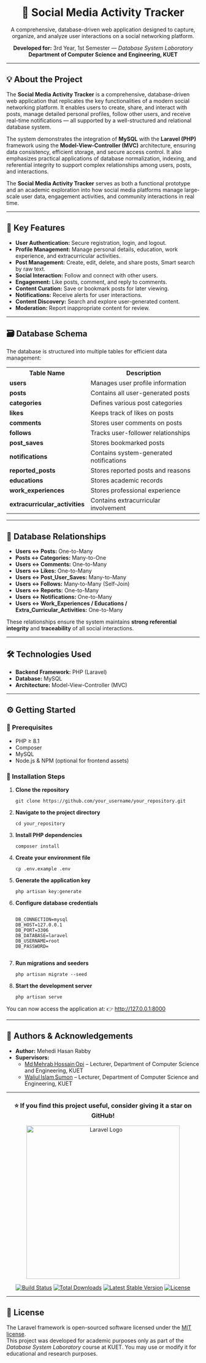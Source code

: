 <h1 align="center">🧭 Social Media Activity Tracker</h1>

<p align="center">
  A comprehensive, database-driven web application designed to capture, organize, and analyze user interactions on a social networking platform.
</p>

<p align="center">
  <b>Developed for:</b> 3rd Year, 1st Semester — <i>Database System Laboratory</i> <br>
  <b>Department of Computer Science and Engineering, KUET</b>
</p>

<hr>

<h2>💡 About the Project</h2>

<p>
  The <b>Social Media Activity Tracker</b> is a comprehensive, database-driven web application that replicates the key functionalities of a modern social networking platform. 
  It enables users to create, share, and interact with posts, manage detailed personal profiles, follow other users, and receive real-time notifications — all supported by 
  a well-structured and relational database system.
</p>

<p>
  The system demonstrates the integration of <b>MySQL</b> with the <b>Laravel (PHP)</b> framework using the <b>Model-View-Controller (MVC)</b> architecture, ensuring 
  data consistency, efficient storage, and secure access control. It also emphasizes practical applications of database normalization, indexing, 
  and referential integrity to support complex relationships among users, posts, and interactions.
</p>

<p>
  The <b>Social Media Activity Tracker</b> serves as both a functional prototype and an academic exploration into how social media platforms manage 
  large-scale user data, engagement activities, and community interactions in real time.
</p>

<hr>

<h2>🚀 Key Features</h2>

<ul>
  <li><b>User Authentication:</b> Secure registration, login, and logout.</li>
  <li><b>Profile Management:</b> Manage personal details, education, work experience, and extracurricular activities.</li>
  <li><b>Post Management:</b> Create, edit, delete, and share posts, Smart search by raw text.</li>
  <li><b>Social Interaction:</b> Follow and connect with other users.</li>
  <li><b>Engagement:</b> Like posts, comment, and reply to comments.</li>
  <li><b>Content Curation:</b> Save or bookmark posts for later viewing.</li>
  <li><b>Notifications:</b> Receive alerts for user interactions.</li>
  <li><b>Content Discovery:</b> Search and explore user-generated content.</li>
  <li><b>Moderation:</b> Report inappropriate content for review.</li>
</ul>

<hr>

<h2>🗃️ Database Schema</h2>

<p>The database is structured into multiple tables for efficient data management:</p>

<table>
  <tr><th>Table Name</th><th>Description</th></tr>
  <tr><td><b>users</b></td><td>Manages user profile information</td></tr>
  <tr><td><b>posts</b></td><td>Contains all user-generated posts</td></tr>
  <tr><td><b>categories</b></td><td>Defines various post categories</td></tr>
  <tr><td><b>likes</b></td><td>Keeps track of likes on posts</td></tr>
  <tr><td><b>comments</b></td><td>Stores user comments on posts</td></tr>
  <tr><td><b>follows</b></td><td>Tracks user-follower relationships</td></tr>
  <tr><td><b>post_saves</b></td><td>Stores bookmarked posts</td></tr>
  <tr><td><b>notifications</b></td><td>Contains system-generated notifications</td></tr>
  <tr><td><b>reported_posts</b></td><td>Stores reported posts and reasons</td></tr>
  <tr><td><b>educations</b></td><td>Stores academic records</td></tr>
  <tr><td><b>work_experiences</b></td><td>Stores professional experience</td></tr>
  <tr><td><b>extracurricular_activities</b></td><td>Contains extracurricular involvement</td></tr>
</table>

<hr>

<h2>🔗 Database Relationships</h2>

<ul>
  <li><b>Users ↔ Posts:</b> One-to-Many</li>
  <li><b>Posts ↔ Categories:</b> Many-to-One</li>
  <li><b>Users ↔ Comments:</b> One-to-Many</li>
  <li><b>Users ↔ Likes:</b> One-to-Many</li>
  <li><b>Users ↔ Post_User_Saves:</b> Many-to-Many</li>
  <li><b>Users ↔ Follows:</b> Many-to-Many (Self-Join)</li>
  <li><b>Users ↔ Reports:</b> One-to-Many</li>
  <li><b>Users ↔ Notifications:</b> One-to-Many</li>
  <li><b>Users ↔ Work_Experiences / Educations / Extra_Curricular_Activities:</b> One-to-Many</li>
</ul>

<p>
  These relationships ensure the system maintains <b>strong referential integrity</b> and <b>traceability</b> of all social interactions.
</p>

<hr>

<h2>🛠️ Technologies Used</h2>

<ul>
  <li><b>Backend Framework:</b> PHP (Laravel)</li>
  <li><b>Database:</b> MySQL</li>
  <li><b>Architecture:</b> Model-View-Controller (MVC)</li>
</ul>

<hr>

<h2>⚙️ Getting Started</h2>

<h3>🧩 Prerequisites</h3>

<ul>
  <li>PHP ≥ 8.1</li>
  <li>Composer</li>
  <li>MySQL</li>
  <li>Node.js & NPM (optional for frontend assets)</li>
</ul>

<h3>🧰 Installation Steps</h3>

<ol>
  <li><b>Clone the repository</b>
    <pre><code>git clone https://github.com/your_username/your_repository.git</code></pre>
  </li>

  <li><b>Navigate to the project directory</b>
    <pre><code>cd your_repository</code></pre>
  </li>

  <li><b>Install PHP dependencies</b>
    <pre><code>composer install</code></pre>
  </li>

  <li><b>Create your environment file</b>
    <pre><code>cp .env.example .env</code></pre>
  </li>

  <li><b>Generate the application key</b>
    <pre><code>php artisan key:generate</code></pre>
  </li>

  <li><b>Configure database credentials</b>
    <pre><code>
DB_CONNECTION=mysql
DB_HOST=127.0.0.1
DB_PORT=3306
DB_DATABASE=laravel
DB_USERNAME=root
DB_PASSWORD=
    </code></pre>
  </li>

  <li><b>Run migrations and seeders</b>
    <pre><code>php artisan migrate --seed</code></pre>
  </li>

  <li><b>Start the development server</b>
    <pre><code>php artisan serve</code></pre>
  </li>
</ol>

<p>You can now access the application at:  
👉 <a href="http://127.0.0.1:8000" target="_blank">http://127.0.0.1:8000</a></p>

<hr>

<h2>👥 Authors & Acknowledgements</h2>

<ul>
  <li><b>Author:</b> Mehedi Hasan Rabby</li>
  <li><b>Supervisors:</b>
  <ul>
    <li>
      <a href="https://www.linkedin.com/in/opi-brehampie/?originalSubdomain=bd" target="_blank">Md Mehrab Hossain Opi</a> – Lecturer, Department of Computer Science and Engineering, KUET
    </li>
    <li>
      <a href="https://www.linkedin.com/in/waliul034/?originalSubdomain=bd" target="_blank">Waliul Islam Sumon</a> – Lecturer, Department of Computer Science and Engineering, KUET
    </li>
  </ul>
</li>

</ul>

<hr>

<h3 align="center">⭐ If you find this project useful, consider giving it a star on GitHub!</h3>

<p align="center"><a href="https://laravel.com" target="_blank"><img src="https://raw.githubusercontent.com/laravel/art/master/logo-lockup/5%20SVG/2%20CMYK/1%20Full%20Color/laravel-logolockup-cmyk-red.svg" width="400" alt="Laravel Logo"></a></p>

<p align="center">
<a href="https://github.com/laravel/framework/actions"><img src="https://github.com/laravel/framework/workflows/tests/badge.svg" alt="Build Status"></a>
<a href="https://packagist.org/packages/laravel/framework"><img src="https://img.shields.io/packagist/dt/laravel/framework" alt="Total Downloads"></a>
<a href="https://packagist.org/packages/laravel/framework"><img src="https://img.shields.io/packagist/v/laravel/framework" alt="Latest Stable Version"></a>
<a href="https://packagist.org/packages/laravel/framework"><img src="https://img.shields.io/packagist/l/laravel/framework" alt="License"></a>
</p>

<hr>

<h2>🏁 License</h2>

<p>
  The Laravel framework is open-sourced software licensed under the <a href="https://opensource.org/licenses/MIT">MIT license</a>.<br>
  This project was developed for academic purposes only as part of the <i>Database System Laboratory</i> course at KUET.  
  You may use or modify it for educational and research purposes.
</p>

